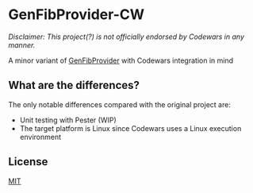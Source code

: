# GenFibProvider-CW

_Disclaimer: This project(?) is not officially endorsed by Codewars in any manner._

A minor variant of [GenFibProvider](https://github.com/DonaldKellett/GenFibProvider) with Codewars integration in mind

## What are the differences?

The only notable differences compared with the original project are:

- Unit testing with Pester (WIP)
- The target platform is Linux since Codewars uses a Linux execution environment

## License

[MIT](./LICENSE)
